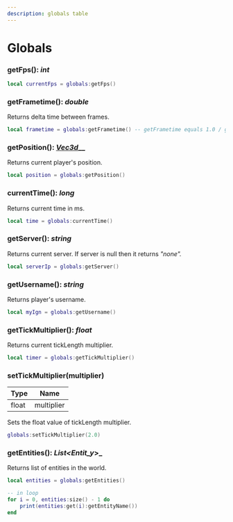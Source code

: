 ```yaml
---
description: globals table
---
```


# Globals

### getFps(): _int_

```lua
local currentFps = globals:getFps()
```

### getFrametime(): _double_

Returns delta time between frames.

```lua
local frametime = globals:getFrametime() -- getFrametime equals 1.0 / getFps
```

### getPosition(): [_Vec3d_](types/vec3d.md)__

Returns current player's position.

```lua
local position = globals:getPosition()
```

### currentTime(): _long_

Returns current time in ms.

```lua
local time = globals:currentTime()
```

### getServer(): _string_&#x20;

Returns current server. If server is null then it returns _"none"._

```lua
local serverIp = globals:getServer()
```

### getUsername(): _string_

Returns player's username.

```lua
local myIgn = globals:getUsername()
```

### getTickMultiplier(): _float_

Returns current tickLength multiplier.

```lua
local timer = globals:getTickMultiplier()
```

### setTickMultiplier(multiplier)

| Type  | Name       |
| ----- | ---------- |
| float | multiplier |

Sets the float value of tickLength multiplier.

```lua
globals:setTickMultiplier(2.0)
```

### getEntities(): _List\<Entit_y_>_

Returns list of entities in the world.

```lua
local entities = globals:getEntities()

-- in loop
for i = 0, entities:size() - 1 do
    print(entities:get(i):getEntityName())
end
```
